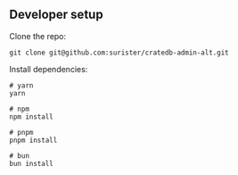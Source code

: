 ## Developer setup

Clone the repo:

`git clone git@github.com:surister/cratedb-admin-alt.git`

Install dependencies:

```
# yarn
yarn

# npm
npm install

# pnpm
pnpm install

# bun
bun install
```